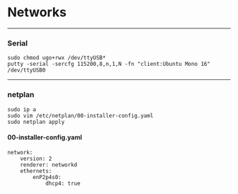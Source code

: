 # Networks


---
### Serial

```
sudo chmod ugo+rwx /dev/ttyUSB*
putty -serial -sercfg 115200,8,n,1,N -fn "client:Ubuntu Mono 16"  /dev/ttyUSB0
```
 
---
### netplan

```
sudo ip a
sudo vim /etc/netplan/00-installer-config.yaml
sudo netplan apply
```


#### 00-installer-config.yaml

```
network:
    version: 2
    renderer: networkd
    ethernets: 
        enP2p4s0:
            dhcp4: true
```
